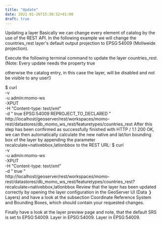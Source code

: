 ```yaml
---
title: "Update"
date: 2021-01-26T15:50:52+01:00
draft: true
---
```


Updating a layer
Basically we can change every element of catalog by the use of the REST API. In the following example we will change the countries_rest layer's default output projection to EPSG:54009 (Mollweide projection).

Execute the following terminal command to update the layer countries_rest. (Note: Every update needs the property <enabled>true</enabled>

otherwise the catalog entry, in this case the layer, will be disabled and not be visible to any user!)

  $ curl \
    -v \
    -u admin:momo-ws \
    -XPUT \
    -H "Content-type: text/xml" \
    -d "<featureType>
          <enabled>true</enabled>
          <srs>EPSG:54009</srs>
          <projectionPolicy>REPROJECT_TO_DECLARED</projectionPolicy>
        </featureType>" \
    http://localhost/geoserver/rest/workspaces/momo-rest/datastores/db_momo_ws_rest/featuretypes/countries_rest
After this step has been confirmed as successfully finished with HTTP / 1.1 200 OK, we can then automatically calculate the new native and lat/lon bounding box of the layer by appending the parameter recalculate=nativebbox,latlonbbox to the REST URL:
  $ curl \
    -v \
    -u admin:momo-ws \
    -XPUT \
    -H "Content-type: text/xml" \
    -d "<featureType>
          <enabled>true</enabled>
        </featureType>" \
    http://localhost/geoserver/rest/workspaces/momo-rest/datastores/db_momo_ws_rest/featuretypes/countries_rest?recalculate=nativebbox,latlonbbox
Review that the layer has been updated correctly by opening the layer configuration in the GeoServer UI (Data ❭ Layers) and have a look at the subsection Coordinate Reference System and Bounding Boxes, which should contain your requested changes.


Finally have a look at the layer preview page and note, that the default SRS is set to EPSG:54009.
Layer in EPSG:54009.
Layer in EPSG:54009.